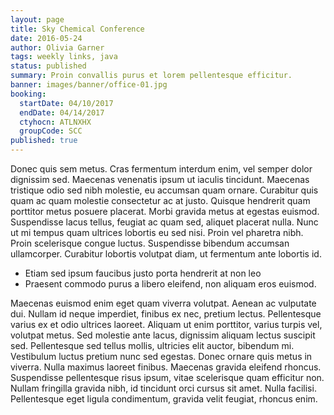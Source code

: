 ```yaml
---
layout: page
title: Sky Chemical Conference
date: 2016-05-24
author: Olivia Garner
tags: weekly links, java
status: published
summary: Proin convallis purus et lorem pellentesque efficitur.
banner: images/banner/office-01.jpg
booking:
  startDate: 04/10/2017
  endDate: 04/14/2017
  ctyhocn: ATLNXHX
  groupCode: SCC
published: true
---
```

Donec quis sem metus. Cras fermentum interdum enim, vel semper dolor dignissim sed. Maecenas venenatis ipsum ut iaculis tincidunt. Maecenas tristique odio sed nibh molestie, eu accumsan quam ornare. Curabitur quis quam ac quam molestie consectetur ac at justo. Quisque hendrerit quam porttitor metus posuere placerat. Morbi gravida metus at egestas euismod. Suspendisse lacus tellus, feugiat ac quam sed, aliquet placerat nulla. Nunc ut mi tempus quam ultrices lobortis eu sed nisi. Proin vel pharetra nibh. Proin scelerisque congue luctus. Suspendisse bibendum accumsan ullamcorper. Curabitur lobortis volutpat diam, ut fermentum ante lobortis id.

* Etiam sed ipsum faucibus justo porta hendrerit at non leo
* Praesent commodo purus a libero eleifend, non aliquam eros euismod.

Maecenas euismod enim eget quam viverra volutpat. Aenean ac vulputate dui. Nullam id neque imperdiet, finibus ex nec, pretium lectus. Pellentesque varius ex et odio ultrices laoreet. Aliquam ut enim porttitor, varius turpis vel, volutpat metus. Sed molestie ante lacus, dignissim aliquam lectus suscipit sed. Pellentesque sed tellus mollis, ultricies elit auctor, bibendum mi. Vestibulum luctus pretium nunc sed egestas. Donec ornare quis metus in viverra. Nulla maximus laoreet finibus. Maecenas gravida eleifend rhoncus. Suspendisse pellentesque risus ipsum, vitae scelerisque quam efficitur non. Nullam fringilla gravida nibh, id tincidunt orci cursus sit amet. Nulla facilisi. Pellentesque eget ligula condimentum, gravida velit feugiat, rhoncus enim.
